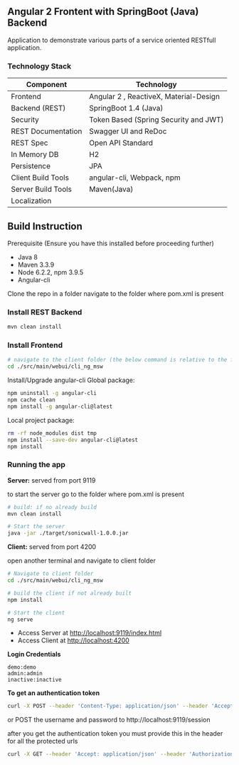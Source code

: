 ## Angular 2 Frontent with SpringBoot (Java) Backend
Application to demonstrate various parts of a service oriented RESTfull application. 


### Technology Stack
Component         | Technology
---               | ---
Frontend          | Angular 2 , ReactiveX, Material-Design 
Backend (REST)    | SpringBoot 1.4 (Java)
Security          | Token Based (Spring Security and JWT)
REST Documentation| Swagger UI and ReDoc
REST Spec         | Open API Standard
In Memory DB      | H2 
Persistence       | JPA
Client Build Tools| angular-cli, Webpack, npm
Server Build Tools| Maven(Java)
Localization      | <Pending>     


## Build Instruction
Prerequisite (Ensure you have this installed before proceeding further)
- Java 8
- Maven 3.3.9
- Node 6.2.2, npm 3.9.5
- Angular-cli

Clone the repo in a folder
navigate to the folder where pom.xml is present 

### Install REST Backend

```bash
mvn clean install
```

### Install Frontend

```bash
# navigate to the client folder (the below command is relative to the folder where pom.xml is present) 
cd ./src/main/webui/cli_ng_msw
```

Install/Upgrade angular-cli Global package:

```bash
npm uninstall -g angular-cli
npm cache clean
npm install -g angular-cli@latest
```

Local project package:

```bash
rm -rf node_modules dist tmp
npm install --save-dev angular-cli@latest
npm install
```

### Running the app

**Server:** served from port 9119

to start the server go to the folder where pom.xml is present

```bash
# build: if no already build 
mvn clean install

# Start the server
java -jar ./target/sonicwall-1.0.0.jar
```

**Client:** served from port 4200

open another terminal and navigate to client folder 

```bash
# Navigate to client folder   
cd ./src/main/webui/cli_ng_msw

# build the client if not already built
npm install

# Start the client
ng serve
```

- Access Server at <http://localhost:9119/index.html>
- Access Client at <http://localhost:4200>

**Login Credentials**
```
demo:demo
admin:admin
inactive:inactive
```

**To get an authentication token** 

```bash
curl -X POST --header 'Content-Type: application/json' --header 'Accept: application/json' -d '{"username": "demo", "password": "demo" }' 'http://localhost:9119/session'
```
or POST the username and password to http://localhost:9119/session


after you get the authentication token you must provide this in the header for all the protected urls 

```bash
curl -X GET --header 'Accept: application/json' --header 'Authorization: [replace this with token ]' 'http://localhost:9119/version'
```
